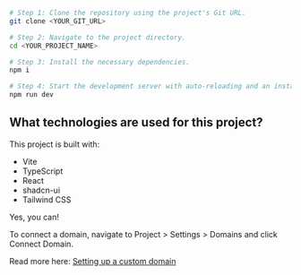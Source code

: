 
```sh
# Step 1: Clone the repository using the project's Git URL.
git clone <YOUR_GIT_URL>

# Step 2: Navigate to the project directory.
cd <YOUR_PROJECT_NAME>

# Step 3: Install the necessary dependencies.
npm i

# Step 4: Start the development server with auto-reloading and an instant preview.
npm run dev
```


## What technologies are used for this project?

This project is built with:

- Vite
- TypeScript
- React
- shadcn-ui
- Tailwind CSS


Yes, you can!

To connect a domain, navigate to Project > Settings > Domains and click Connect Domain.

Read more here: [Setting up a custom domain](https://docs.lovable.dev/features/custom-domain#custom-domain)
